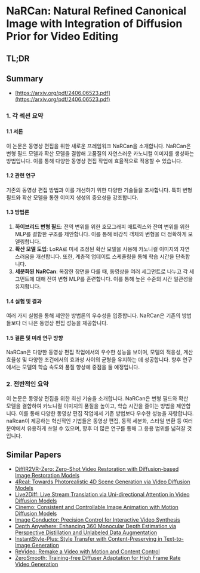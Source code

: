# NaRCan: Natural Refined Canonical Image with Integration of Diffusion Prior for Video Editing
## TL;DR
## Summary
- [https://arxiv.org/pdf/2406.06523.pdf](https://arxiv.org/pdf/2406.06523.pdf)

### 1. 각 섹션 요약

#### 1.1 서론
이 논문은 동영상 편집을 위한 새로운 프레임워크 NaRCan을 소개합니다. NaRCan은 변형 필드 모델과 확산 모델을 결합해 고품질의 자연스러운 카노니컬 이미지를 생성하는 방법입니다. 이를 통해 다양한 동영상 편집 작업에 효율적으로 적용할 수 있습니다.

#### 1.2 관련 연구
기존의 동영상 편집 방법과 이를 개선하기 위한 다양한 기술들을 조사합니다. 특히 변형 필드와 확산 모델을 통한 이미지 생성의 중요성을 강조합니다.

#### 1.3 방법론
1. **하이브리드 변형 필드**: 전역 변위를 위한 호모그래피 매트릭스와 잔여 변위를 위한 MLP를 결합한 구조를 제안합니다. 이를 통해 비강직 객체의 변형을 더 정확하게 모델링합니다.
2. **확산 모델 도입**: LoRA로 미세 조정된 확산 모델을 사용해 카노니컬 이미지의 자연스러움을 개선합니다. 또한, 계층적 업데이트 스케줄링을 통해 학습 시간을 단축합니다.
3. **세분화된 NaRCan**: 복잡한 장면을 다룰 때, 동영상을 여러 세그먼트로 나누고 각 세그먼트에 대해 잔여 변형 MLP를 훈련합니다. 이를 통해 높은 수준의 시간 일관성을 유지합니다.

#### 1.4 실험 및 결과
여러 가지 실험을 통해 제안한 방법론의 우수성을 입증합니다. NaRCan은 기존의 방법들보다 더 나은 동영상 편집 성능을 제공합니다.

#### 1.5 결론 및 미래 연구 방향
NaRCan은 다양한 동영상 편집 작업에서의 우수한 성능을 보이며, 모델의 적응성, 계산 효율성 및 다양한 조건에서의 효과성 사이의 균형을 유지하는 데 성공합니다. 향후 연구에서는 모델의 학습 속도와 품질 향상에 중점을 둘 예정입니다.

### 2. 전반적인 요약

이 논문은 동영상 편집을 위한 최신 기술을 소개합니다. NaRCan은 변형 필드와 확산 모델을 결합하여 카노니컬 이미지의 품질을 높이고, 학습 시간을 줄이는 방법을 제안합니다. 이를 통해 다양한 동영상 편집 작업에서 기존 방법보다 우수한 성능을 자랑합니다. naRcan이 제공하는 혁신적인 기법들은 동영상 편집, 동적 세분화, 스타일 변환 등 여러 분야에서 유용하게 쓰일 수 있으며, 향후 더 많은 연구를 통해 그 응용 범위를 넓혀갈 것입니다.

## Similar Papers
- [DiffIR2VR-Zero: Zero-Shot Video Restoration with Diffusion-based Image Restoration Models](2407.01519.md)
- [4Real: Towards Photorealistic 4D Scene Generation via Video Diffusion Models](2406.07472.md)
- [Live2Diff: Live Stream Translation via Uni-directional Attention in Video Diffusion Models](2407.08701.md)
- [Cinemo: Consistent and Controllable Image Animation with Motion Diffusion Models](2407.15642.md)
- [Image Conductor: Precision Control for Interactive Video Synthesis](2406.15339.md)
- [Depth Anywhere: Enhancing 360 Monocular Depth Estimation via Perspective Distillation and Unlabeled Data Augmentation](2406.12849.md)
- [InstantStyle-Plus: Style Transfer with Content-Preserving in Text-to-Image Generation](2407.00788.md)
- [ReVideo: Remake a Video with Motion and Content Control](2405.13865.md)
- [ZeroSmooth: Training-free Diffuser Adaptation for High Frame Rate Video Generation](2406.00908.md)
